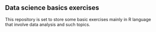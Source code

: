 ## Data science basics exercises
This repository is set to store some basic exercises mainly in R language that
involve data analysis and such topics.
